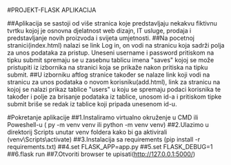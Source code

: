 #PROJEKT-FLASK APLIKACIJA

##Aplikacija se sastoji od više stranica koje predstavljaju nekakvu fiktivnu tvrtku kojoj je osnovna djelatnost web dizajn, IT usluge,
prodaja i predstavljanje novih proizvoda i svijeta umjetnosti.
##Na pocetnoj stranici(index.html) nalazi se link Log in, on vodi na stranicu koja sadrži polja za unos podataka za pristup.
Uneseni username i password pritiskom na tipku submit spremaju se u zasebnu tablicu imena "saves" kojoj se može pristupiti iz izbornika na
stranici koja se prikaže nakon pritiska na tipku submit. 
##U izborniku aftlog stranice također se nalaze link koji vodi na stranicu za unos podataka o novom korisniku(add.html), link za stranicu na kojoj se nalazi prikaz tablice "users" u koju se spremaju podaci korisnika te također i polje za brisanje podataka iz tablice, unosom id-a i pritiskom tipke submit briše se redak iz tablice koji pripada unesenom id-u.

#Pokretanje aplikacije
##1.Instaliramo virtualno okruženje u CMD ili Poweshell-u ( py -m venv venv ili python -m venv venv)
##2.Ulazimo u direktorij Scripts unutar venv foldera kako bi ga aktivirali (venv\Scripts\activate)
##3.Instalacija sa requirements (pip install -r requirements.txt)
##4.set FLASK_APP=app.py
##5.set FLASK_DEBUG=1
##6.flask run
##7.Otvoriti browser te upisati(http://127.0.0.1:5000/)

